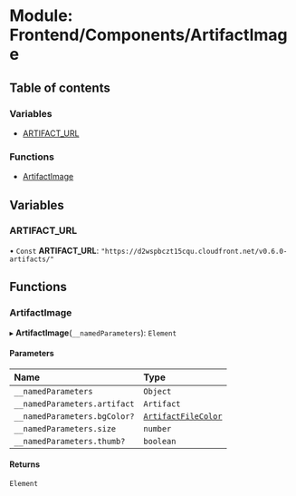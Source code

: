 # Module: Frontend/Components/ArtifactImage

## Table of contents

### Variables

- [ARTIFACT_URL](Frontend_Components_ArtifactImage.md#artifact_url)

### Functions

- [ArtifactImage](Frontend_Components_ArtifactImage.md#artifactimage)

## Variables

### ARTIFACT_URL

• `Const` **ARTIFACT_URL**: `"https://d2wspbczt15cqu.cloudfront.net/v0.6.0-artifacts/"`

## Functions

### ArtifactImage

▸ **ArtifactImage**(`__namedParameters`): `Element`

#### Parameters

| Name                         | Type                                                                                 |
| :--------------------------- | :----------------------------------------------------------------------------------- |
| `__namedParameters`          | `Object`                                                                             |
| `__namedParameters.artifact` | `Artifact`                                                                           |
| `__namedParameters.bgColor?` | [`ArtifactFileColor`](../enums/Backend_GameLogic_ArtifactUtils.ArtifactFileColor.md) |
| `__namedParameters.size`     | `number`                                                                             |
| `__namedParameters.thumb?`   | `boolean`                                                                            |

#### Returns

`Element`
